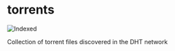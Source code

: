torrents 
========
![Indexed](https://img.shields.io/badge/indexed-12756-blue)

Collection of torrent files discovered in the DHT network
